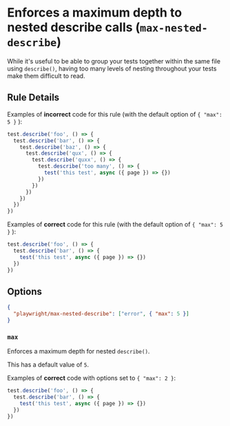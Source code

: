 # Enforces a maximum depth to nested describe calls (`max-nested-describe`)

While it's useful to be able to group your tests together within the same file
using `describe()`, having too many levels of nesting throughout your tests make
them difficult to read.

## Rule Details

Examples of **incorrect** code for this rule (with the default option of
`{ "max": 5 }` ):

```javascript
test.describe('foo', () => {
  test.describe('bar', () => {
    test.describe('baz', () => {
      test.describe('qux', () => {
        test.describe('quxx', () => {
          test.describe('too many', () => {
            test('this test', async ({ page }) => {})
          })
        })
      })
    })
  })
})
```

Examples of **correct** code for this rule (with the default option of
`{ "max": 5 }` ):

```javascript
test.describe('foo', () => {
  test.describe('bar', () => {
    test('this test', async ({ page }) => {})
  })
})
```

## Options

```json
{
  "playwright/max-nested-describe": ["error", { "max": 5 }]
}
```

### `max`

Enforces a maximum depth for nested `describe()`.

This has a default value of `5`.

Examples of **correct** code with options set to `{ "max": 2 }`:

```javascript
test.describe('foo', () => {
  test.describe('bar', () => {
    test('this test', async ({ page }) => {})
  })
})
```
